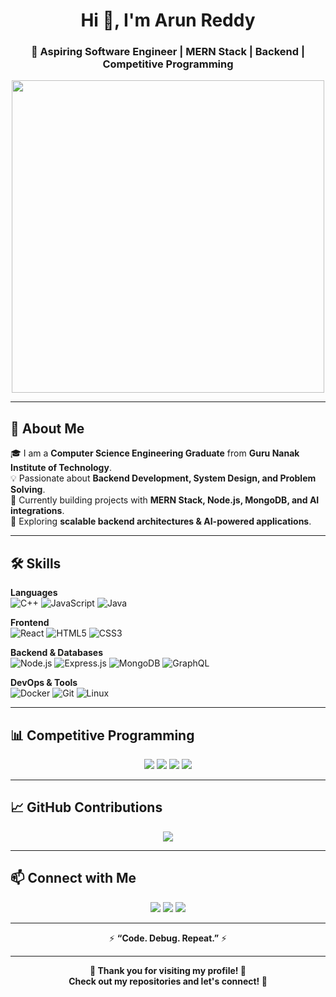 <h1 align="center">Hi 👋, I'm Arun Reddy</h1>
<h3 align="center">🚀 Aspiring Software Engineer | MERN Stack | Backend | Competitive Programming</h3>

<p align="center">
  <img src="https://media.giphy.com/media/qgQUggAC3Pfv687qPC/giphy.gif" width="500" />
</p>

---

## 🚀 About Me  
🎓 I am a **Computer Science Engineering Graduate** from **Guru Nanak Institute of Technology**.  
💡 Passionate about **Backend Development, System Design, and Problem Solving**.  
🔭 Currently building projects with **MERN Stack, Node.js, MongoDB, and AI integrations**.  
🌱 Exploring **scalable backend architectures & AI-powered applications**.  

---

## 🛠️ Skills  

**Languages**  
![C++](https://img.shields.io/badge/C++-00599C?style=for-the-badge&logo=cplusplus&logoColor=white) 
![JavaScript](https://img.shields.io/badge/JavaScript-F7DF1E?style=for-the-badge&logo=javascript&logoColor=black) 
![Java](https://img.shields.io/badge/Java-007396?style=for-the-badge&logo=java&logoColor=white)  

**Frontend**  
![React](https://img.shields.io/badge/React-20232A?style=for-the-badge&logo=react&logoColor=61DAFB) 
![HTML5](https://img.shields.io/badge/HTML5-E34F26?style=for-the-badge&logo=html5&logoColor=white) 
![CSS3](https://img.shields.io/badge/CSS3-1572B6?style=for-the-badge&logo=css3&logoColor=white)  

**Backend & Databases**  
![Node.js](https://img.shields.io/badge/Node.js-339933?style=for-the-badge&logo=node.js&logoColor=white) 
![Express.js](https://img.shields.io/badge/Express.js-000000?style=for-the-badge&logo=express&logoColor=white) 
![MongoDB](https://img.shields.io/badge/MongoDB-4EA94B?style=for-the-badge&logo=mongodb&logoColor=white) 
![GraphQL](https://img.shields.io/badge/GraphQL-E10098?style=for-the-badge&logo=graphql&logoColor=white)  

**DevOps & Tools**  
![Docker](https://img.shields.io/badge/Docker-2496ED?style=for-the-badge&logo=docker&logoColor=white) 
![Git](https://img.shields.io/badge/Git-F05032?style=for-the-badge&logo=git&logoColor=white) 
![Linux](https://img.shields.io/badge/Linux-FCC624?style=for-the-badge&logo=linux&logoColor=black)  

---

## 📊 Competitive Programming  

<p align="center">
  <a href="https://leetcode.com/u/arunreddyverelly2003/"><img src="https://img.shields.io/badge/LeetCode-FFA116?style=for-the-badge&logo=leetcode&logoColor=white" /></a>
  <a href="https://www.codechef.com/users/arunreddy241"><img src="https://img.shields.io/badge/CodeChef-5B4638?style=for-the-badge&logo=codechef&logoColor=white" /></a>
  <a href="https://codeforces.com/profile/_enjoy"><img src="https://img.shields.io/badge/Codeforces-1F8ACB?style=for-the-badge&logo=codeforces&logoColor=white" /></a>
  <a href="https://www.geeksforgeeks.org/user/arunreddyverelly2003/"><img src="https://img.shields.io/badge/GeeksforGeeks-2F8D46?style=for-the-badge&logo=geeksforgeeks&logoColor=white" /></a>
</p>

---

## 📈 GitHub Contributions  

<p align="center">
  <img src="https://github-readme-streak-stats.herokuapp.com?user=ArunReddy99-ux&theme=radical&hide_border=true" />
</p>

---

## 📫 Connect with Me  

<p align="center">
  <a href="mailto:arunreddyverelly2003@gmail.com"><img src="https://img.shields.io/badge/Email-D14836?style=for-the-badge&logo=gmail&logoColor=white" /></a>
  <a href="https://www.linkedin.com/in/arunreddy2003/"><img src="https://img.shields.io/badge/LinkedIn-0077B5?style=for-the-badge&logo=linkedin&logoColor=white" /></a>
  <a href="https://github.com/ArunReddy99-ux"><img src="https://img.shields.io/badge/GitHub-100000?style=for-the-badge&logo=github&logoColor=white" /></a>
</p>

---

<p align="center">⚡ <strong>“Code. Debug. Repeat.”</strong> ⚡</p>  

---

<p align="center"> 
  <strong>🙏 Thank you for visiting my profile! 🚀 <br/>
  Check out my repositories and let's connect! 🤝</strong>  
</p>
